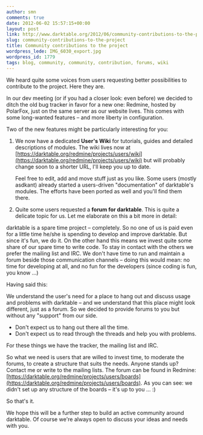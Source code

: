 ```yaml
---
author: smn
comments: true
date: 2012-06-02 15:57:15+00:00
layout: post
link: http://www.darktable.org/2012/06/community-contributions-to-the-project/
slug: community-contributions-to-the-project
title: Community contributions to the project
wordpress_lede: IMG_6030_export.jpg
wordpress_id: 1779
tags: blog, community, community, contribution, forums, wiki
---
```


We heard quite some voices from users requesting better possibilities to contribute to the project. Here they are.

In our dev meeting (or if you had a closer look: even before) we decided to ditch the old bug tracker in favor for a new one: Redmine, hosted by PolarFox, just on the same server as our website lives. This comes with some long-wanted features&nbsp;– and more liberty in configuration.

Two of the new features might be particularly interesting for you:

1. We now have a dedicated **User's Wiki** for tutorials, guides and detailed descriptions of modules. The wiki lives now at [https://darktable.org/redmine/projects/users/wiki](https://darktable.org/redmine/projects/users/wiki) but will probably change soon to a shorter URL, I'll keep you up to date.

    Feel free to edit, add and move stuff just as you like. Some users (mostly asdkant) already started a users-driven "documentation" of darktable's modules. The efforts have been ported as well and you'll find them there.

2. Quite some users requested a **forum for darktable**. This is quite a delicate topic for us. Let me elaborate on this a bit more in detail:

darktable is a spare time project&nbsp;– completely. So no one of us is paid even for a little time he/she is spending to develop and improve darktable. But since it's fun, we do it. On the other hand this means we invest quite some share of our spare time to write code. To stay in contact with the others we prefer the mailing list and IRC. We don't have time to run and maintain a forum beside those communication channels&nbsp;– doing this would mean: no time for developing at all, and no fun for the developers (since coding is fun, you know ...)


Having said this:

We understand the user's need for a place to hang out and discuss usage and problems with darktable&nbsp;– and we understand that this place might look different, just as a forum. So we decided to provide forums to you but without any "support" from our side.

* Don't expect us to hang out there all the time.
* Don't expect us to read through the threads and help you with problems.

For these things we have the tracker, the mailing list and IRC.

So what we need is users that are willed to invest time, to moderate the forums, to create a structure that suits the needs. Anyone stands up? Contact me or write to the mailing lists. The forum can be found in Redmine: [https://darktable.org/redmine/projects/users/boards](https://darktable.org/redmine/projects/users/boards). As you can see: we didn't set up any structure of the boards&nbsp;– it's up to you ... :)

So that's it.

We hope this will be a further step to build an active community around darktable. Of course we're always open to discuss your ideas and needs with you.

